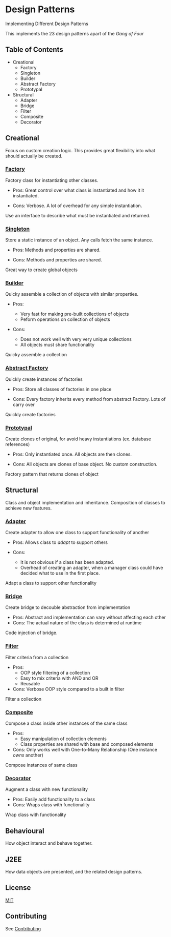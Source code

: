 # Design Patterns

Implementing Different Design Patterns

This implements the 23 design patterns apart of the _Gang of Four_

## Table of Contents

- Creational
  - Factory
  - Singleton
  - Builder
  - Abstract Factory
  - Prototypal
- Structural
  - Adapter
  - Bridge
  - Filter
  - Composite
  - Decorator

## Creational

Focus on custom creation logic. This provides great flexibility into
what should actually be created.

### [Factory](/src/creational/factory.ts)

Factory class for instantiating other classes.

- Pros: Great control over what class is instantiated and how it it instantiated.

- Cons: Verbose. A lot of overhead for any simple instantiation.

Use an interface to describe what must be instantiated and returned.

### [Singleton](/src/creational/singleton.ts)

Store a static instance of an object. Any calls fetch the same instance.

- Pros: Methods and properties are shared.

- Cons: Methods and properties are shared.

Great way to create global objects

### [Builder](/src/creational/builder.ts)

Quicky assemble a collection of objects with similar properties.

- Pros:
  - Very fast for making pre-built collections of objects
  - Peform operations on collection of objects

- Cons:
  - Does not work well with very very unique collections
  - All objects must share functionality

Quicky assemble a collection

### [Abstract Factory](/src/creational/abstractFactory.ts)

Quickly create instances of factories

- Pros: Store all classes of factories in one place

- Cons: Every factory inherits every method from abstract Factory. Lots of carry over

Quickly create factories

### [Prototypal](/src/creational/prototypal.ts)

Create clones of original, for avoid heavy instantiations (ex. database references)

- Pros: Only instantiated once. All objects are then clones.

- Cons: All objects are clones of base object. No custom construction.

Factory pattern that returns clones of object

## Structural

Class and object implementation and inheritance. Composition of classes
to achieve new features.

### [Adapter](/src/structural/adapter.ts)

Create adapter to allow one class to support functionality of another

- Pros: Allows class to _adapt_ to support others

- Cons:
  - It is not obvious if a class has been adapted.
  - Overhead of creating an adapter, when a manager class could have decided what to use in the first place.

Adapt a class to support other functionality

### [Bridge](/src/structural/bridge.ts)

Create bridge to decouble abstraction from implementation

- Pros: Abstract and implementation can vary without affecting each other
- Cons: The actual nature of the class is determined at runtime

Code injection of bridge.

### [Filter](/src/structural/filter.ts)

Filter criteria from a collection

- Pros:
  - OOP style filtering of a collection
  - Easy to mix criteria with AND and OR
  - Reusable
- Cons: Verbose OOP style compared to a built in filter

Filter a collection

### [Composite](/src/structural/composite.ts)

Compose a class inside other instances of the same class

- Pros:
  - Easy manipulation of collection elements
  - Class properties are shared with base and composed elements
- Cons: Only works well with One-to-Many Relationship (One instance _owns_ another)

Compose instances of same class

### [Decorator](/src/structural/decorator.ts)

Augment a class with new functionality

- Pros: Easily add functionality to a class
- Cons: Wraps class with functionality

Wrap class with functionality

## Behavioural

How object interact and behave together.

## J2EE

How data objects are presented, and the related design patterns.

## License

[MIT](/LICENSE)

## Contributing

See [Contributing](/CONTRIBUTING.md)

